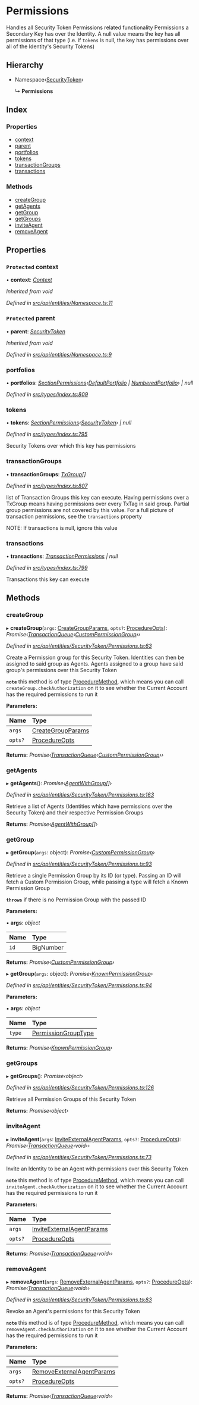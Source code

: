 # Permissions

Handles all Security Token Permissions related functionality Permissions a Secondary Key has over the Identity. A null value means the key has all permissions of that type \(i.e. if `tokens` is null, the key has permissions over all of the Identity's Security Tokens\)

## Hierarchy

* Namespace‹[SecurityToken](securitytoken.md)›

  ↳ **Permissions**

## Index

### Properties

* [context](permissions.md#protected-context)
* [parent](permissions.md#protected-parent)
* [portfolios](permissions.md#portfolios)
* [tokens](permissions.md#tokens)
* [transactionGroups](permissions.md#transactiongroups)
* [transactions](permissions.md#transactions)

### Methods

* [createGroup](permissions.md#creategroup)
* [getAgents](permissions.md#getagents)
* [getGroup](permissions.md#getgroup)
* [getGroups](permissions.md#getgroups)
* [inviteAgent](permissions.md#inviteagent)
* [removeAgent](permissions.md#removeagent)

## Properties

### `Protected` context

• **context**: [_Context_](context.md)

_Inherited from void_

_Defined in_ [_src/api/entities/Namespace.ts:11_](https://github.com/PolymathNetwork/polymesh-sdk/blob/959efb76/src/api/entities/Namespace.ts#L11)

### `Protected` parent

• **parent**: [_SecurityToken_](securitytoken.md)

_Inherited from void_

_Defined in_ [_src/api/entities/Namespace.ts:9_](https://github.com/PolymathNetwork/polymesh-sdk/blob/959efb76/src/api/entities/Namespace.ts#L9)

### portfolios

• **portfolios**: [_SectionPermissions_](../interfaces/sectionpermissions.md)_‹_[_DefaultPortfolio_](defaultportfolio.md) _\|_ [_NumberedPortfolio_](numberedportfolio.md)_› \| null_

_Defined in_ [_src/types/index.ts:809_](https://github.com/PolymathNetwork/polymesh-sdk/blob/959efb76/src/types/index.ts#L809)

### tokens

• **tokens**: [_SectionPermissions_](../interfaces/sectionpermissions.md)_‹_[_SecurityToken_](securitytoken.md)_› \| null_

_Defined in_ [_src/types/index.ts:795_](https://github.com/PolymathNetwork/polymesh-sdk/blob/959efb76/src/types/index.ts#L795)

Security Tokens over which this key has permissions

### transactionGroups

• **transactionGroups**: [_TxGroup_](../enums/txgroup.md)_\[\]_

_Defined in_ [_src/types/index.ts:807_](https://github.com/PolymathNetwork/polymesh-sdk/blob/959efb76/src/types/index.ts#L807)

list of Transaction Groups this key can execute. Having permissions over a TxGroup means having permissions over every TxTag in said group. Partial group permissions are not covered by this value. For a full picture of transaction permissions, see the `transactions` property

NOTE: If transactions is null, ignore this value

### transactions

• **transactions**: [_TransactionPermissions_](../interfaces/transactionpermissions.md) _\| null_

_Defined in_ [_src/types/index.ts:799_](https://github.com/PolymathNetwork/polymesh-sdk/blob/959efb76/src/types/index.ts#L799)

Transactions this key can execute

## Methods

### createGroup

▸ **createGroup**\(`args`: [CreateGroupParams](../interfaces/creategroupparams.md), `opts?`: [ProcedureOpts](../interfaces/procedureopts.md)\): _Promise‹_[_TransactionQueue_](transactionqueue.md)_‹_[_CustomPermissionGroup_](custompermissiongroup.md)_››_

_Defined in_ [_src/api/entities/SecurityToken/Permissions.ts:63_](https://github.com/PolymathNetwork/polymesh-sdk/blob/959efb76/src/api/entities/SecurityToken/Permissions.ts#L63)

Create a Permission group for this Security Token. Identities can then be assigned to said group as Agents. Agents assigned to a group have said group's permissions over this Security Token

**`note`** this method is of type [ProcedureMethod](../interfaces/proceduremethod.md), which means you can call `createGroup.checkAuthorization` on it to see whether the Current Account has the required permissions to run it

**Parameters:**

| Name | Type |
| :--- | :--- |
| `args` | [CreateGroupParams](../interfaces/creategroupparams.md) |
| `opts?` | [ProcedureOpts](../interfaces/procedureopts.md) |

**Returns:** _Promise‹_[_TransactionQueue_](transactionqueue.md)_‹_[_CustomPermissionGroup_](custompermissiongroup.md)_››_

### getAgents

▸ **getAgents**\(\): _Promise‹_[_AgentWithGroup_](../interfaces/agentwithgroup.md)_\[\]›_

_Defined in_ [_src/api/entities/SecurityToken/Permissions.ts:163_](https://github.com/PolymathNetwork/polymesh-sdk/blob/959efb76/src/api/entities/SecurityToken/Permissions.ts#L163)

Retrieve a list of Agents \(Identities which have permissions over the Security Token\) and their respective Permission Groups

**Returns:** _Promise‹_[_AgentWithGroup_](../interfaces/agentwithgroup.md)_\[\]›_

### getGroup

▸ **getGroup**\(`args`: object\): _Promise‹_[_CustomPermissionGroup_](custompermissiongroup.md)_›_

_Defined in_ [_src/api/entities/SecurityToken/Permissions.ts:93_](https://github.com/PolymathNetwork/polymesh-sdk/blob/959efb76/src/api/entities/SecurityToken/Permissions.ts#L93)

Retrieve a single Permission Group by its ID \(or type\). Passing an ID will fetch a Custom Permission Group, while passing a type will fetch a Known Permission Group

**`throws`** if there is no Permission Group with the passed ID

**Parameters:**

▪ **args**: _object_

| Name | Type |
| :--- | :--- |
| `id` | BigNumber |

**Returns:** _Promise‹_[_CustomPermissionGroup_](custompermissiongroup.md)_›_

▸ **getGroup**\(`args`: object\): _Promise‹_[_KnownPermissionGroup_](knownpermissiongroup.md)_›_

_Defined in_ [_src/api/entities/SecurityToken/Permissions.ts:94_](https://github.com/PolymathNetwork/polymesh-sdk/blob/959efb76/src/api/entities/SecurityToken/Permissions.ts#L94)

**Parameters:**

▪ **args**: _object_

| Name | Type |
| :--- | :--- |
| `type` | [PermissionGroupType](../enums/permissiongrouptype.md) |

**Returns:** _Promise‹_[_KnownPermissionGroup_](knownpermissiongroup.md)_›_

### getGroups

▸ **getGroups**\(\): _Promise‹object›_

_Defined in_ [_src/api/entities/SecurityToken/Permissions.ts:126_](https://github.com/PolymathNetwork/polymesh-sdk/blob/959efb76/src/api/entities/SecurityToken/Permissions.ts#L126)

Retrieve all Permission Groups of this Security Token

**Returns:** _Promise‹object›_

### inviteAgent

▸ **inviteAgent**\(`args`: [InviteExternalAgentParams](../interfaces/inviteexternalagentparams.md), `opts?`: [ProcedureOpts](../interfaces/procedureopts.md)\): _Promise‹_[_TransactionQueue_](transactionqueue.md)_‹void››_

_Defined in_ [_src/api/entities/SecurityToken/Permissions.ts:73_](https://github.com/PolymathNetwork/polymesh-sdk/blob/959efb76/src/api/entities/SecurityToken/Permissions.ts#L73)

Invite an Identity to be an Agent with permissions over this Security Token

**`note`** this method is of type [ProcedureMethod](../interfaces/proceduremethod.md), which means you can call `inviteAgent.checkAuthorization` on it to see whether the Current Account has the required permissions to run it

**Parameters:**

| Name | Type |
| :--- | :--- |
| `args` | [InviteExternalAgentParams](../interfaces/inviteexternalagentparams.md) |
| `opts?` | [ProcedureOpts](../interfaces/procedureopts.md) |

**Returns:** _Promise‹_[_TransactionQueue_](transactionqueue.md)_‹void››_

### removeAgent

▸ **removeAgent**\(`args`: [RemoveExternalAgentParams](../interfaces/removeexternalagentparams.md), `opts?`: [ProcedureOpts](../interfaces/procedureopts.md)\): _Promise‹_[_TransactionQueue_](transactionqueue.md)_‹void››_

_Defined in_ [_src/api/entities/SecurityToken/Permissions.ts:83_](https://github.com/PolymathNetwork/polymesh-sdk/blob/959efb76/src/api/entities/SecurityToken/Permissions.ts#L83)

Revoke an Agent's permissions for this Security Token

**`note`** this method is of type [ProcedureMethod](../interfaces/proceduremethod.md), which means you can call `removeAgent.checkAuthorization` on it to see whether the Current Account has the required permissions to run it

**Parameters:**

| Name | Type |
| :--- | :--- |
| `args` | [RemoveExternalAgentParams](../interfaces/removeexternalagentparams.md) |
| `opts?` | [ProcedureOpts](../interfaces/procedureopts.md) |

**Returns:** _Promise‹_[_TransactionQueue_](transactionqueue.md)_‹void››_

